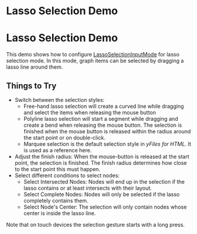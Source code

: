 <!--
 //////////////////////////////////////////////////////////////////////////////
 // @license
 // This file is part of yFiles for HTML 2.6.0.2.
 // Use is subject to license terms.
 //
 // Copyright (c) 2000-2023 by yWorks GmbH, Vor dem Kreuzberg 28,
 // 72070 Tuebingen, Germany. All rights reserved.
 //
 //////////////////////////////////////////////////////////////////////////////
-->
# Lasso Selection Demo

# Lasso Selection Demo

This demo shows how to configure [LassoSelectionInputMode](https://docs.yworks.com/yfileshtml/#/api/LassoSelectionInputMode) for lasso selection mode. In this mode, graph items can be selected by dragging a lasso line around them.

## Things to Try

- Switch between the selection styles:
  - Free-hand lasso selection will create a curved line while dragging and select the items when releasing the mouse button
  - Polyline lasso selection will start a segment while dragging and create a bend when releasing the mouse button. The selection is finished when the mouse button is released within the radius around the start point or on double-click.
  - Marquee selection is the default selection style in _yFiles for HTML_. It is used as a reference here.
- Adjust the finish radius: When the mouse-button is released at the start point, the selection is finished. The finish radius determines how close to the start point this must happen.
- Select different conditions to select nodes:
  - Select Intersected Nodes: Nodes will end up in the selection if the lasso contains or at least intersects with their layout.
  - Select Complete Nodes: Nodes will only be selected if the lasso completely contains them.
  - Select Node's Center: The selection will only contain nodes whose center is inside the lasso line.

Note that on touch devices the selection gesture starts with a long press.
